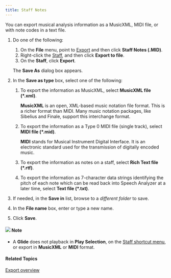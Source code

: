 ```yaml
---
title: Staff Notes
---
```


You can export musical analysis information as a MusicXML, MIDI file, or with note codes in a text file.

1. Do one of the following:
   1. On the **File** menu, point to [Export](overview) and then click **Staff Notes (.MID)**.
   1. Right-click the [Staff](../../graphs/types/music/staff), and then click **Export to file**.
   1. On the **Staff**, click **Export**.

    The **Save As** dialog box appears.

1. In the **Save as type** box, select one of the following:
   1. To export the information as MusicXML, select **MusicXML file (\*.xml)**.

      **MusicXML** is an open, XML-based music notation file format. This is a richer format than MIDI. Many music notation packages, like Sibelius and Finale, support this interchange format.

    1. To export the information as a Type 0 MIDI file (single track), select **MIDI file (\*.mid)**.

        **MIDI** stands for Musical Instrument Digital Interface. It is an electronic standard used for the transmission of digitally encoded music.

    1. To export the information as notes on a staff, select **Rich Text file (\*.rtf)**.
    1. To export the information as 7-character data strings identifying the pitch of each note which can be read back into Speech Analyzer at a later time, select **Text file (\*.txt)**.
1. If needed, in the **Save in** list, browse to a *different folder* to save.
1. In the **File name** box, enter or type a new name.
1. Click **Save**.

#### ![](../../../../images/001.png) **Note**
- A **Glide** does not playback in **Play Selection**, on the [Staff shortcut menu](../../graphs/types/music/staff-shortcut-menu), or export in **MusicXML** or **MIDI** format.

#### **Related Topics**
[Export overview](overview)